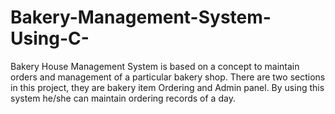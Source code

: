# Bakery-Management-System-Using-C-
Bakery House Management System is based on a concept to maintain orders and management of a particular bakery shop. There are two sections in this project, they are bakery item Ordering and Admin panel. By using this system he/she can maintain ordering records of a day.
